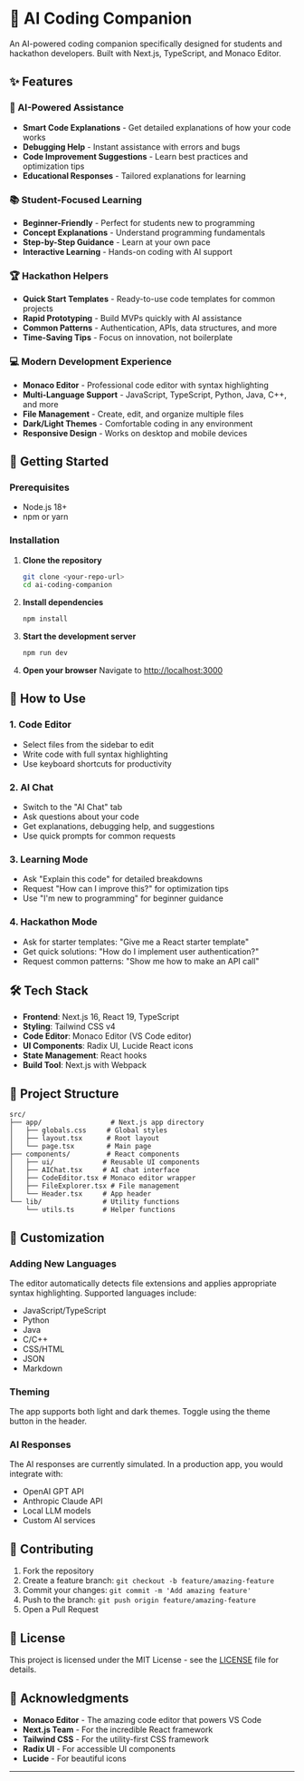# 🚀 AI Coding Companion

An AI-powered coding companion specifically designed for students and hackathon developers. Built with Next.js, TypeScript, and Monaco Editor.

## ✨ Features

### 🤖 AI-Powered Assistance
- **Smart Code Explanations** - Get detailed explanations of how your code works
- **Debugging Help** - Instant assistance with errors and bugs
- **Code Improvement Suggestions** - Learn best practices and optimization tips
- **Educational Responses** - Tailored explanations for learning

### 📚 Student-Focused Learning
- **Beginner-Friendly** - Perfect for students new to programming
- **Concept Explanations** - Understand programming fundamentals
- **Step-by-Step Guidance** - Learn at your own pace
- **Interactive Learning** - Hands-on coding with AI support

### 🏆 Hackathon Helpers
- **Quick Start Templates** - Ready-to-use code templates for common projects
- **Rapid Prototyping** - Build MVPs quickly with AI assistance
- **Common Patterns** - Authentication, APIs, data structures, and more
- **Time-Saving Tips** - Focus on innovation, not boilerplate

### 💻 Modern Development Experience
- **Monaco Editor** - Professional code editor with syntax highlighting
- **Multi-Language Support** - JavaScript, TypeScript, Python, Java, C++, and more
- **File Management** - Create, edit, and organize multiple files
- **Dark/Light Themes** - Comfortable coding in any environment
- **Responsive Design** - Works on desktop and mobile devices

## 🚀 Getting Started

### Prerequisites
- Node.js 18+ 
- npm or yarn

### Installation

1. **Clone the repository**
   ```bash
   git clone <your-repo-url>
   cd ai-coding-companion
   ```

2. **Install dependencies**
   ```bash
   npm install
   ```

3. **Start the development server**
   ```bash
   npm run dev
   ```

4. **Open your browser**
   Navigate to [http://localhost:3000](http://localhost:3000)

## 🎯 How to Use

### 1. **Code Editor**
- Select files from the sidebar to edit
- Write code with full syntax highlighting
- Use keyboard shortcuts for productivity

### 2. **AI Chat**
- Switch to the "AI Chat" tab
- Ask questions about your code
- Get explanations, debugging help, and suggestions
- Use quick prompts for common requests

### 3. **Learning Mode**
- Ask "Explain this code" for detailed breakdowns
- Request "How can I improve this?" for optimization tips
- Use "I'm new to programming" for beginner guidance

### 4. **Hackathon Mode**
- Ask for starter templates: "Give me a React starter template"
- Get quick solutions: "How do I implement user authentication?"
- Request common patterns: "Show me how to make an API call"

## 🛠️ Tech Stack

- **Frontend**: Next.js 16, React 19, TypeScript
- **Styling**: Tailwind CSS v4
- **Code Editor**: Monaco Editor (VS Code editor)
- **UI Components**: Radix UI, Lucide React icons
- **State Management**: React hooks
- **Build Tool**: Next.js with Webpack

## 📁 Project Structure

```
src/
├── app/                 # Next.js app directory
│   ├── globals.css     # Global styles
│   ├── layout.tsx      # Root layout
│   └── page.tsx        # Main page
├── components/         # React components
│   ├── ui/            # Reusable UI components
│   ├── AIChat.tsx     # AI chat interface
│   ├── CodeEditor.tsx # Monaco editor wrapper
│   ├── FileExplorer.tsx # File management
│   └── Header.tsx     # App header
└── lib/               # Utility functions
    └── utils.ts       # Helper functions
```

## 🎨 Customization

### Adding New Languages
The editor automatically detects file extensions and applies appropriate syntax highlighting. Supported languages include:
- JavaScript/TypeScript
- Python
- Java
- C/C++
- CSS/HTML
- JSON
- Markdown

### Theming
The app supports both light and dark themes. Toggle using the theme button in the header.

### AI Responses
The AI responses are currently simulated. In a production app, you would integrate with:
- OpenAI GPT API
- Anthropic Claude API
- Local LLM models
- Custom AI services



## 🤝 Contributing

1. Fork the repository
2. Create a feature branch: `git checkout -b feature/amazing-feature`
3. Commit your changes: `git commit -m 'Add amazing feature'`
4. Push to the branch: `git push origin feature/amazing-feature`
5. Open a Pull Request

## 📝 License

This project is licensed under the MIT License - see the [LICENSE](LICENSE) file for details.

## 🙏 Acknowledgments

- **Monaco Editor** - The amazing code editor that powers VS Code
- **Next.js Team** - For the incredible React framework
- **Tailwind CSS** - For the utility-first CSS framework
- **Radix UI** - For accessible UI components
- **Lucide** - For beautiful icons


---


